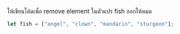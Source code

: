 ให้เขียนโค้ดเพื่อ remove element ในตัวแปร fish ออกให้หมด

```js
let fish = ["angel", "clown", "mandarin", "sturgeon"];
```
